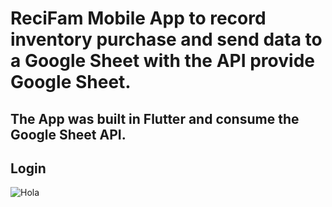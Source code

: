 # ReciFam Mobile App to record inventory purchase and send data to a Google Sheet with the API provide Google Sheet.
## The App was built in Flutter and consume the Google Sheet API. 

## Login

![Hola ](https://github.com/[src]/img1.jpg?raw=true)
